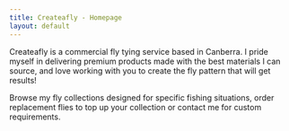 ```yaml
---
title: Createafly - Homepage 
layout: default
---
```


Createafly is a commercial fly tying service based in Canberra. I pride myself in delivering premium products made with the best materials I can source, and love working with you to create the fly pattern that will get results!

Browse my fly collections designed for specific fishing situations, order replacement flies to top up your collection or contact me for custom requirements.
